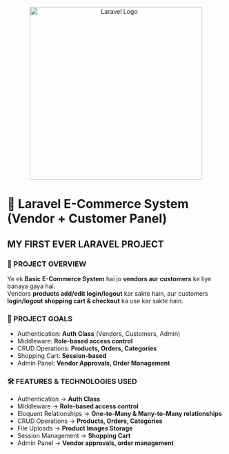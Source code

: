 <p align="center"><a href="https://laravel.com" target="_blank"><img src="https://raw.githubusercontent.com/laravel/art/master/logo-lockup/5%20SVG/2%20CMYK/1%20Full%20Color/laravel-logolockup-cmyk-red.svg" width="400" alt="Laravel Logo"></a></p>

# 🛒 Laravel E-Commerce System (Vendor + Customer Panel)


## MY FIRST EVER LARAVEL PROJECT

### 🚀 PROJECT OVERVIEW
Ye ek **Basic E-Commerce System** hai jo **vendors aur customers** ke liye banaya gaya hai.  
Vendors **products add/edit login/logout** kar sakte hain, aur customers **login/logout shopping cart & checkout** ka use kar sakte hain.  

### 🎯 PROJECT GOALS
- Authentication: **Auth Class** (Vendors, Customers, Admin)  
- Middleware: **Role-based access control**  
- CRUD Operations: **Products, Orders, Categories**  
- Shopping Cart: **Session-based**  
- Admin Panel: **Vendor Approvals, Order Management**  

### 🛠️ FEATURES & TECHNOLOGIES USED
- Authentication → **Auth Class**  
- Middleware → **Role-based access control**  
- Eloquent Relationships → **One-to-Many & Many-to-Many relationships**  
- CRUD Operations → **Products, Orders, Categories**  
- File Uploads → **Product Images Storage**  
- Session Management → **Shopping Cart**  
- Admin Panel → **Vendor approvals, order management**  

